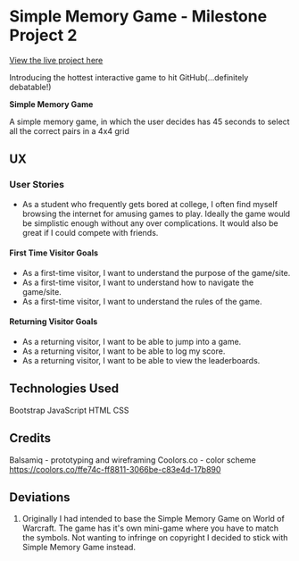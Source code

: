 # Simple Memory Game - Milestone Project 2

[View the live project here](http://changeurltogithublivepreview)

Introducing the hottest interactive game to hit GitHub(...definitely debatable!) 

**Simple Memory Game**

A simple memory game, in which the user decides has 45 seconds to select all the correct pairs in a 4x4 grid

## UX

### User Stories
* As a student who frequently gets bored at college, I often find myself browsing the internet for amusing games to play. Ideally the game would be simplistic enough without any over complications. It would also be great if I could compete with friends.

#### First Time Visitor Goals
* As a first-time visitor, I want to understand the purpose of the game/site.
* As a first-time visitor, I want to understand how to navigate the game/site.
* As a first-time visitor, I want to understand the rules of the game.

#### Returning Visitor Goals
* As a returning visitor, I want to be able to jump into a game.
* As a returning visitor, I want to be able to log my score.
* As a returning visitor, I want to be able to view the leaderboards.

## Technologies Used
Bootstrap
JavaScript
HTML
CSS

## Credits
Balsamiq - prototyping and wireframing
Coolors.co - color scheme <https://coolors.co/ffe74c-ff8811-3066be-c83e4d-17b890>





## Deviations   

1. Originally I had intended to base the Simple Memory Game on World of Warcraft. The game has it's own mini-game where you have to match the symbols. Not wanting to infringe on copyright I decided to stick with Simple Memory Game instead.


